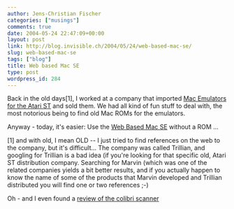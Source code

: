 ```yaml
---
author: Jens-Christian Fischer
categories: ["musings"]
comments: true
date: 2004-05-24 22:47:09+00:00
layout: post
link: http://blog.invisible.ch/2004/05/24/web-based-mac-se/
slug: web-based-mac-se
tags: ["blog"]
title: Web based Mac SE
type: post
wordpress_id: 284
---
```


Back in the old days[1], I worked at a company that imported [Mac Emulators for the Atari ST](http://www.stcarchiv.de/stc1987/02_macemus.php3) and sold them. We had all kind of fun stuff to deal with, the most notorious being to find old Mac ROMs for the emulators.

Anyway - today, it's easier: Use the [Web Based Mac SE](http://myoldmac.net/webse-e.htm) without a ROM ...

[1] and with old, I mean OLD -- I just tried to find references on the web to the company, but it's difficult... The company was called Trillian, and googling for Trillian is a bad idea (if you're looking for that specific old, Atari ST distribution company. Searching for Marvin (which was one of the related companies yields a bit better results, and if you actually happen to know the name of some of the products that Marvin developed and Trillian distributed you will find one or two references ;-) 

Oh - and I even found a [review of the colibri scanner](http://www.stcarchiv.de/stm89/10_colibri.php3)
